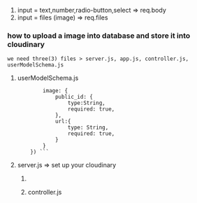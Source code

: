 1. input = text,number,radio-button,select => req.body
2. input = files (image) => req.files

### how to upload a image into database and store it into cloudinary

    we need three(3) files > server.js, app.js, controller.js, userModelSchema.js

1. userModelSchema.js   
    ```const userSchema = new Schema({
            image: {
                public_id: {
                    type:String,
                    required: true,
                },
                url:{
                    type: String,
                    required: true,
                }
            }
        }) ```
2. server.js => set up your cloudinary
   1. ```

    2. controller.js
     ``` const { image } = req.files;


````
